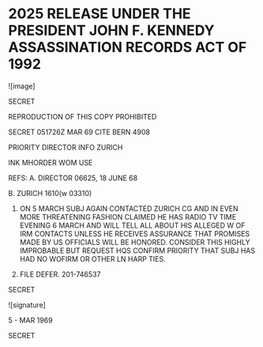 # 2025 RELEASE UNDER THE PRESIDENT JOHN F. KENNEDY ASSASSINATION RECORDS ACT OF 1992

![image]

SECRET

REPRODUCTION OF THIS COPY PROHIBITED

SECRET 051726Z MAR 69 CITE BERN 4908

PRIORITY DIRECTOR INFO ZURICH

INK MHORDER WOM USE

REFS: A. DIRECTOR 06625, 18 JUNE 68

B. ZURICH 1610(w 03310)

1. ON 5 MARCH SUBJ AGAIN CONTACTED ZURICH CG AND IN EVEN MORE THREATENING FASHION CLAIMED HE HAS RADIO TV TIME EVENING 6 MARCH AND WILL TELL ALL ABOUT HIS ALLEGED W OF IRM CONTACTS UNLESS HE RECEIVES ASSURANCE THAT PROMISES MADE BY US OFFICIALS WILL BE HONORED. CONSIDER THIS HIGHLY IMPROBABLE BUT REQUEST HQS CONFIRM PRIORITY THAT SUBJ HAS HAD NO WOFIRM OR OTHER LN HARP TIES.

2. FILE DEFER. 201-746537

SECRET

![signature]

5 - MAR 1969

SECRET
